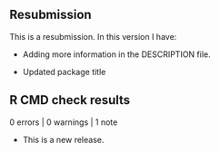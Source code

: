 ## Resubmission
This is a resubmission. In this version I have:

* Adding more information in the DESCRIPTION file.

* Updated package title

## R CMD check results

0 errors | 0 warnings | 1 note

* This is a new release.
